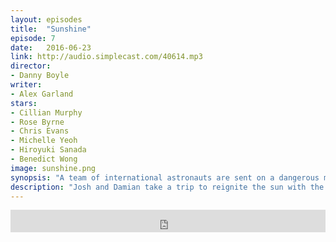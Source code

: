 ```yaml
---
layout: episodes
title:  "Sunshine"
episode: 7
date:   2016-06-23
link: http://audio.simplecast.com/40614.mp3
director: 
- Danny Boyle
writer: 
- Alex Garland
stars: 
- Cillian Murphy
- Rose Byrne
- Chris Evans
- Michelle Yeoh
- Hiroyuki Sanada
- Benedict Wong
image: sunshine.png
synopsis: "A team of international astronauts are sent on a dangerous mission to reignite the dying Sun with a nuclear fission bomb in 2057."
description: "Josh and Damian take a trip to reignite the sun with the crew of the Icarus II with Danny Boyle's Sunshine. This week the podcast touches on theology and the worship of the sun, addictions and the morality of humanity."
---
```


<iframe frameborder='0' height='36px' scrolling='no' seamless src='https://simplecast.com/e/40614?style=dark' width='100%'></iframe>